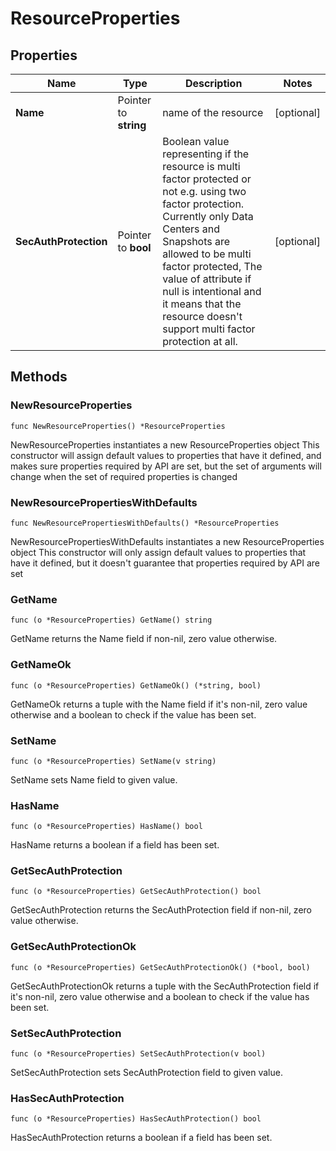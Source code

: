 # ResourceProperties

## Properties

|Name | Type | Description | Notes|
|------------ | ------------- | ------------- | -------------|
|**Name** | Pointer to **string** | name of the resource | [optional] |
|**SecAuthProtection** | Pointer to **bool** | Boolean value representing if the resource is multi factor protected or not e.g. using two factor protection. Currently only Data Centers and Snapshots are allowed to be multi factor protected, The value of attribute if null is intentional and it means that the resource doesn&#39;t support multi factor protection at all. | [optional] |

## Methods

### NewResourceProperties

`func NewResourceProperties() *ResourceProperties`

NewResourceProperties instantiates a new ResourceProperties object
This constructor will assign default values to properties that have it defined,
and makes sure properties required by API are set, but the set of arguments
will change when the set of required properties is changed

### NewResourcePropertiesWithDefaults

`func NewResourcePropertiesWithDefaults() *ResourceProperties`

NewResourcePropertiesWithDefaults instantiates a new ResourceProperties object
This constructor will only assign default values to properties that have it defined,
but it doesn't guarantee that properties required by API are set

### GetName

`func (o *ResourceProperties) GetName() string`

GetName returns the Name field if non-nil, zero value otherwise.

### GetNameOk

`func (o *ResourceProperties) GetNameOk() (*string, bool)`

GetNameOk returns a tuple with the Name field if it's non-nil, zero value otherwise
and a boolean to check if the value has been set.

### SetName

`func (o *ResourceProperties) SetName(v string)`

SetName sets Name field to given value.

### HasName

`func (o *ResourceProperties) HasName() bool`

HasName returns a boolean if a field has been set.

### GetSecAuthProtection

`func (o *ResourceProperties) GetSecAuthProtection() bool`

GetSecAuthProtection returns the SecAuthProtection field if non-nil, zero value otherwise.

### GetSecAuthProtectionOk

`func (o *ResourceProperties) GetSecAuthProtectionOk() (*bool, bool)`

GetSecAuthProtectionOk returns a tuple with the SecAuthProtection field if it's non-nil, zero value otherwise
and a boolean to check if the value has been set.

### SetSecAuthProtection

`func (o *ResourceProperties) SetSecAuthProtection(v bool)`

SetSecAuthProtection sets SecAuthProtection field to given value.

### HasSecAuthProtection

`func (o *ResourceProperties) HasSecAuthProtection() bool`

HasSecAuthProtection returns a boolean if a field has been set.



